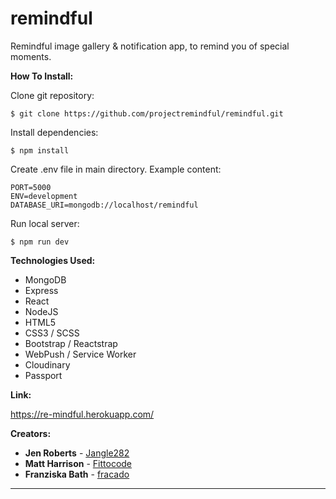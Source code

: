 # remindful

Remindful image gallery & notification app, to remind you of special moments.


**How To Install:**

Clone git repository:

```
$ git clone https://github.com/projectremindful/remindful.git
```

Install dependencies:

```
$ npm install 
```

Create .env file in main directory. Example content:

```shell
PORT=5000
ENV=development
DATABASE_URI=mongodb://localhost/remindful
``` 

Run local server:

```
$ npm run dev
```


**Technologies Used:**

* MongoDB
* Express
* React
* NodeJS
* HTML5
* CSS3 / SCSS
* Bootstrap / Reactstrap
* WebPush / Service Worker
* Cloudinary
* Passport


**Link:**

https://re-mindful.herokuapp.com/


**Creators:**

* **Jen Roberts** - [Jangle282](https://github.com/Jangle282)
* **Matt Harrison** - [Fittocode](https://github.com/Fittocode)
* **Franziska Bath** - [fracado](https://github.com/fracado)

---

